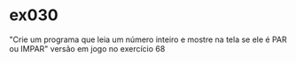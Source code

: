 # ex030
"Crie um programa que leia um número inteiro e mostre na tela se ele é PAR ou IMPAR" versão em jogo no exercício 68
